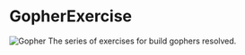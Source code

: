 # GopherExercise
![ Gopher ](https://gophercises.com/img/gophercises_punching.gif)
The series of exercises for build gophers resolved.